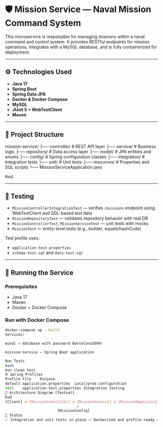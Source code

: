 # 🛡️ Mission Service — Naval Mission Command System

This microservice is responsible for managing missions within a naval command and control system. It provides RESTful endpoints for mission operations, integrates with a MySQL database, and is fully containerized for deployment.

---

## ⚙️ Technologies Used

- **Java 17**
- **Spring Boot**
- **Spring Data JPA**
- **Docker & Docker Compose**
- **MySQL**
- **JUnit 5 + WebTestClient**
- **Maven**

---

## 📁 Project Structure

mission-service/ ├── controller/ # REST API layer ├── service/ # Business logic ├── repository/ # Data access layer ├── model/ # JPA entities and enums ├── config/ # Spring configuration classes ├── integration/ # Integration tests ├── unit/ # Unit tests ├── resources/ # Properties and SQL scripts └── MissionServiceApplication.java

Kod

---

## 🧪 Testing

- `MissionControllerIntegrationTest` — verifies `/missions` endpoint using WebTestClient and SQL-based test data
- `MissionRepositoryTest` — validates repository behavior with real DB
- `MissionControllerTest`, `MissionServiceTest` — unit tests with mocks
- `MissionTest` — entity-level tests (e.g., builder, equals/hashCode)

Test profile uses:
- `application-test.properties`
- `schema-test.sql` and `data-test.sql`

---

## 🚀 Running the Service

### Prerequisites

- Java 17
- Maven
- Docker + Docker Compose

### Run with Docker Compose

```bash
docker-compose up --build
Services:

mysql — database with password Barcelona1899!

mission-service — Spring Boot application

Run Tests
bash
mvn clean test
🌐 Spring Profiles
Profile	File	Purpose
default	application.properties	Local/prod configuration
test	application-test.properties	Integration testing
🧭 Architecture Diagram (Textual)
Kod
[Client] → [MissionController] → [MissionService] → [MissionRepository] → [MySQL]
                                 ↑
                        [MissionConfig]
📌 Status
✅ Integration and unit tests in place ✅ Dockerized and profile-ready ✅ Clean, modular structure ✅ Ready for expansion (e.g., unit-service, auth-service, intel-servic
